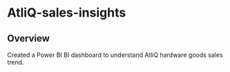 # AtliQ-sales-insights

## Overview
Created a Power BI BI dashboard to understand AtliQ hardware goods sales trend. 
